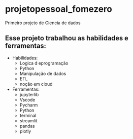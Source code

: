 # projetopessoal_fomezero
Primeiro projeto de Ciencia de dados
 ## Esse projeto trabalhou as  habilidades e ferramentas:
 - Habilidades: 
   - Logica d eprogramação
   - Python
   - Manipulação de dados
   - ETL
   - noção em cloud
- Ferramentas:
  - jupyterlib
  - Vscode
  - Pycharm
  - Python
  - terminal
  - streamlit
  - pandas
  - plotly
